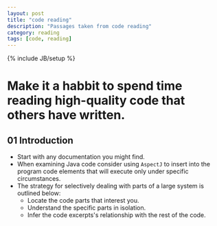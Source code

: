 ```yaml
---
layout: post
title: "code reading"
description: "Passages taken from code reading"
category: reading
tags: [code, reading]
---
```

{% include JB/setup %}

# **Make it a habbit to spend time reading high-quality code that others have written.**

## 01 Introduction

* Start with any documentation you might find.
* When examining Java code consider using `AspectJ` to insert into the program code elements that will execute only under specific circumstances.
* The strategy for selectively dealing with parts of a large system is outlined below:    
    + Locate the code parts that interest you.
    + Understand the specific parts in isolation.
    + Infer the code excerpts's relationship with the rest of the code.